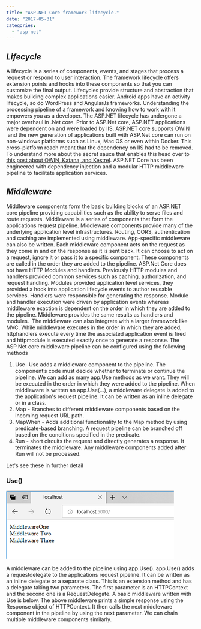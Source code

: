 ```yaml
---
title: "ASP.NET Core framework lifecycle."
date: "2017-05-31"
categories: 
  - "asp-net"
---
```


## _**Lifecycle**_

A lifecycle is a series of components, events, and stages that process a request or respond to user interaction. The framework lifecycle offers extension points and hooks into these components so that you can customize the final output. Lifecycles provide structure and abstraction that makes building complex applications easier. Android apps have an activity lifecycle, so do WordPress and AngularJs frameworks. Understanding the processing pipeline of a framework and knowing how to work with it empowers you as a developer. The ASP.NET lifecycle has undergone a major overhaul in .Net core. Prior to ASP.Net core, ASP.NET applications were dependent on and were loaded by IIS. ASP.NET core supports OWIN  and the new generation of applications built with ASP.Net core can run on non-windows platforms such as Linux, Mac OS or even within Docker. This cross-platform reach meant that the dependency on IIS had to be removed. To understand more about the secret sauce that enables this head over to [this post about OWIN, Katana, and Kestrel](http://pradeeploganathan.com/asp-net/owin-katana-kestrel/). ASP.NET Core has been engineered with dependency injection and a modular HTTP middleware pipeline to facilitate application services.

## _**Middleware**_

Middleware components form the basic building blocks of an ASP.NET core pipeline providing capabilities such as the ability to serve files and route requests. Middleware is a series of components that form the applications request pipeline. Middleware components provide many of the underlying application level infrastructures. Routing, CORS, authentication and caching are implemented using middleware. App-specific middleware can also be written. Each middleware component acts on the request as they come in and on the response as it is sent back. It can choose to act on a request, ignore it or pass it to a specific component. These components are called in the order they are added to the pipeline. ASP.Net Core does not have HTTP Modules and handlers. Previously HTTP modules and handlers provided common services such as caching, authorization, and request handling. Modules provided application level services, they provided a hook into application lifecycle events to author reusable services. Handlers were responsible for generating the response. Module and handler execution were driven by application events whereas middleware exaction is dependent on the order in which they are added to the pipeline. Middleware provides the same results as handlers and modules.  The middleware can also integrate with a larger framework like MVC. While middleware executes in the order in which they are added, httphandlers execute every time the associated application event is fired and httpmodule is executed exactly once to generate a response. The ASP.Net core middleware pipeline can be configured using the following methods

1. Use- Use adds a middleware component to the pipeline. The component’s code must decide whether to terminate or continue the pipeline. We can add as many app.Use methods as we want. They will be executed in the order in which they were added to the pipeline. When middleware is written an app.Use(...), a middleware delegate is added to the application's request pipeline. It can be written as an inline delegate or in a class.
2. Map - Branches to different middleware components based on the incoming request URL path.
3. MapWhen - Adds additional functionality to the Map method by using predicate-based branching. A request pipeline can be branched off based on the conditions specified in the predicate.
4. Run - short circuits the request and directly generates a response. It terminates the middleware. Any middleware components added after Run will not be processed.

Let's see these in further detail

### Use()

![Asp.Net core Multiple Middleware](images/multiple-middleware.png)

A middleware can be added to the pipeline using app.Use(). app.Use() adds a requestdelegate to the applications request pipeline. It can be written as an inline delegate or a separate class. This is an extension method and has a delegate taking two parameters. The first parameter is an HTTPContext and the second one is a RequestDelegate. A basic middleware written with Use is below. The above middleware prints a simple response using the Response object of HTTPContext. It then calls the next middleware component in the pipeline by using the next parameter. We can chain multiple middleware components similarly. 

<script src="https://gist.github.com/PradeepLoganathan/67549eecc91eadb1ccc37f902c8b0b7c.js">This prints the below output </p> <!-- /wp:paragraph --> <div></div> <!-- wp:heading {"level":3} --> <h3>Map()</h3> <!-- /wp:heading --> <div></div> <!-- wp:image {"align":"center","id":4079} --> <div class="wp-block-image"><figure class="aligncenter"><img src="images/multiple-middleware-with-Map.png" alt="Using Map to add Middleware" class="wp-image-4079"/></figure></div> <!-- /wp:image --> <div></div> <!-- wp:paragraph --> <p>The Map() method adds the capability to branch the middleware pipeline processing. The branching is based on specific request path matches. This method takes two parameters: PathString and the delegate named Configuration. If the path matches the pathString provided, then the components are added to the middleware pipeline. <script src="https://gist.github.com/PradeepLoganathan/82b27140ad6d95fe5615f4bf151f4286.js"> This prints the below output when we navigate to the branch1 path. If we do not navigate to the branch1 path, the previous output is produced since the map condition matching to "branch1" fails and the branch1 middleware is not added to the processing pipeline. </p> <!-- /wp:paragraph --> <div></div> <!-- wp:heading {"level":3} --> <h3>MapWhen()</h3> <!-- /wp:heading --> <div></div> <!-- wp:image {"align":"center","id":4085} --> <div class="wp-block-image"><figure class="aligncenter"><img src="images/multiple-middleware-with-MapWhen.png" alt="" class="wp-image-4085"/></figure></div> <!-- /wp:image --> <div></div> <!-- wp:paragraph --> <p>MapWhen works like Map() but provides more control over branching based on URL, request headers, query strings, and so on. The MapWhen() method returns Boolean after checking any condition from the HttpContext as a parameter. <script src="https://gist.github.com/PradeepLoganathan/893d257c8cac0c4a4953e6b940e20569.js"> </p> <!-- /wp:paragraph --> <div></div> <!-- wp:heading {"level":3} --> <h3>Run()</h3> <!-- /wp:heading --> <div></div> <!-- wp:paragraph --> <p>Run short circuits the pipeline. The Run method is used to add middleware and immediately return a response. It should be added at the end of the middleware since Run() ends the pipeline and won't call anything after itself.</p> <!-- /wp:paragraph --> <div></div> <!-- wp:heading {"level":3} --> <h3>Built-In Middleware</h3> <!-- /wp:heading --> <div></div> <!-- wp:paragraph --> <p>Asp.net core has a lot of cross-cutting functionality built in as middleware. These are pre-built and available out of the box with Asp.net Core. Examples of pre-built middleware are Authentication, Routing, Session, Static files etc.</p> <!-- /wp:paragraph --> <div></div> <!-- wp:heading --> <h2>Program and Startup</h2> <!-- /wp:heading --> <div></div> <!-- wp:paragraph --> <p>Program and startup are the 2 main classes involved in setup and configuration of MVC application. Program is a low-level entry point into the application through Main(). Main calls startup which configures all the middleware components. An ASP.NET Core application is a console application hosting a web application. Main creates a webhostbuilder and chains a series of methods to build the application. UseKestrel() sets up the Kestrel web server which is a cross-platform web server. UseStartup&lt;> method allows us to specify an application configuration class using a type parameter. This influences details such as how the HTTP pipeline is set up. The build and run methods implement the configuration and startup the application. The startup class has two methods</p> <!-- /wp:paragraph --> <div></div> <!-- wp:list {"ordered":true} --> <ol><li>ConfigureServices - Configures services that will be used by the application. This is tied into dependency injection making registered services available to controllers and other components.</li><li>Configure - Establishes the core HTTP pipeline by registering the Middleware components. Default helper methods like UseStaticFile and UseMVC which register middleware components.</li></ol> <!-- /wp:list --> <div></div> <!-- wp:paragraph --> <p>A simple example of middleware components are components that enable using static files app.useStaticFiles() adds middleware that enables our application to serve static files such as CSS and JS. This avoids triggering the MVC&nbsp; request lifecycle thus optimizing it. Another example of a complex and powerful middleware component is app.useMvcWithDefaultRoutes(). This is the most common route template used by MVC and the routing middleware component. These are wrapper extension methods on the app builder class that calls app.use middleware internally.</p> <!-- /wp:paragraph --> <div></div> <!-- wp:quote --> <blockquote class="wp-block-quote"><p>Picture Courtesy -&nbsp;<a rel="noopener noreferrer" href="https://unsplash.com/@sdidonato" target="_blank">Stephen Di Donato</a>&nbsp;</p><p>Location -&nbsp;<a rel="noopener noreferrer" href="https://en.wikipedia.org/wiki/Art_Gallery_of_Ontario" target="_blank">Art Gallery of Ontario, Toronto, Canada</a></p></blockquote> <!-- /wp:quote --></x-turndown></script>
